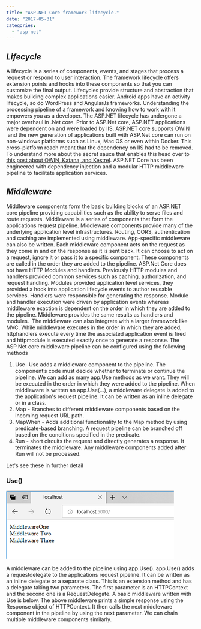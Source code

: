 ```yaml
---
title: "ASP.NET Core framework lifecycle."
date: "2017-05-31"
categories: 
  - "asp-net"
---
```


## _**Lifecycle**_

A lifecycle is a series of components, events, and stages that process a request or respond to user interaction. The framework lifecycle offers extension points and hooks into these components so that you can customize the final output. Lifecycles provide structure and abstraction that makes building complex applications easier. Android apps have an activity lifecycle, so do WordPress and AngularJs frameworks. Understanding the processing pipeline of a framework and knowing how to work with it empowers you as a developer. The ASP.NET lifecycle has undergone a major overhaul in .Net core. Prior to ASP.Net core, ASP.NET applications were dependent on and were loaded by IIS. ASP.NET core supports OWIN  and the new generation of applications built with ASP.Net core can run on non-windows platforms such as Linux, Mac OS or even within Docker. This cross-platform reach meant that the dependency on IIS had to be removed. To understand more about the secret sauce that enables this head over to [this post about OWIN, Katana, and Kestrel](http://pradeeploganathan.com/asp-net/owin-katana-kestrel/). ASP.NET Core has been engineered with dependency injection and a modular HTTP middleware pipeline to facilitate application services.

## _**Middleware**_

Middleware components form the basic building blocks of an ASP.NET core pipeline providing capabilities such as the ability to serve files and route requests. Middleware is a series of components that form the applications request pipeline. Middleware components provide many of the underlying application level infrastructures. Routing, CORS, authentication and caching are implemented using middleware. App-specific middleware can also be written. Each middleware component acts on the request as they come in and on the response as it is sent back. It can choose to act on a request, ignore it or pass it to a specific component. These components are called in the order they are added to the pipeline. ASP.Net Core does not have HTTP Modules and handlers. Previously HTTP modules and handlers provided common services such as caching, authorization, and request handling. Modules provided application level services, they provided a hook into application lifecycle events to author reusable services. Handlers were responsible for generating the response. Module and handler execution were driven by application events whereas middleware exaction is dependent on the order in which they are added to the pipeline. Middleware provides the same results as handlers and modules.  The middleware can also integrate with a larger framework like MVC. While middleware executes in the order in which they are added, httphandlers execute every time the associated application event is fired and httpmodule is executed exactly once to generate a response. The ASP.Net core middleware pipeline can be configured using the following methods

1. Use- Use adds a middleware component to the pipeline. The component’s code must decide whether to terminate or continue the pipeline. We can add as many app.Use methods as we want. They will be executed in the order in which they were added to the pipeline. When middleware is written an app.Use(...), a middleware delegate is added to the application's request pipeline. It can be written as an inline delegate or in a class.
2. Map - Branches to different middleware components based on the incoming request URL path.
3. MapWhen - Adds additional functionality to the Map method by using predicate-based branching. A request pipeline can be branched off based on the conditions specified in the predicate.
4. Run - short circuits the request and directly generates a response. It terminates the middleware. Any middleware components added after Run will not be processed.

Let's see these in further detail

### Use()

![Asp.Net core Multiple Middleware](images/multiple-middleware.png)

A middleware can be added to the pipeline using app.Use(). app.Use() adds a requestdelegate to the applications request pipeline. It can be written as an inline delegate or a separate class. This is an extension method and has a delegate taking two parameters. The first parameter is an HTTPContext and the second one is a RequestDelegate. A basic middleware written with Use is below. The above middleware prints a simple response using the Response object of HTTPContext. It then calls the next middleware component in the pipeline by using the next parameter. We can chain multiple middleware components similarly. 

<script src="https://gist.github.com/PradeepLoganathan/67549eecc91eadb1ccc37f902c8b0b7c.js">This prints the below output </p> <!-- /wp:paragraph --> <div></div> <!-- wp:heading {"level":3} --> <h3>Map()</h3> <!-- /wp:heading --> <div></div> <!-- wp:image {"align":"center","id":4079} --> <div class="wp-block-image"><figure class="aligncenter"><img src="images/multiple-middleware-with-Map.png" alt="Using Map to add Middleware" class="wp-image-4079"/></figure></div> <!-- /wp:image --> <div></div> <!-- wp:paragraph --> <p>The Map() method adds the capability to branch the middleware pipeline processing. The branching is based on specific request path matches. This method takes two parameters: PathString and the delegate named Configuration. If the path matches the pathString provided, then the components are added to the middleware pipeline. <script src="https://gist.github.com/PradeepLoganathan/82b27140ad6d95fe5615f4bf151f4286.js"> This prints the below output when we navigate to the branch1 path. If we do not navigate to the branch1 path, the previous output is produced since the map condition matching to "branch1" fails and the branch1 middleware is not added to the processing pipeline. </p> <!-- /wp:paragraph --> <div></div> <!-- wp:heading {"level":3} --> <h3>MapWhen()</h3> <!-- /wp:heading --> <div></div> <!-- wp:image {"align":"center","id":4085} --> <div class="wp-block-image"><figure class="aligncenter"><img src="images/multiple-middleware-with-MapWhen.png" alt="" class="wp-image-4085"/></figure></div> <!-- /wp:image --> <div></div> <!-- wp:paragraph --> <p>MapWhen works like Map() but provides more control over branching based on URL, request headers, query strings, and so on. The MapWhen() method returns Boolean after checking any condition from the HttpContext as a parameter. <script src="https://gist.github.com/PradeepLoganathan/893d257c8cac0c4a4953e6b940e20569.js"> </p> <!-- /wp:paragraph --> <div></div> <!-- wp:heading {"level":3} --> <h3>Run()</h3> <!-- /wp:heading --> <div></div> <!-- wp:paragraph --> <p>Run short circuits the pipeline. The Run method is used to add middleware and immediately return a response. It should be added at the end of the middleware since Run() ends the pipeline and won't call anything after itself.</p> <!-- /wp:paragraph --> <div></div> <!-- wp:heading {"level":3} --> <h3>Built-In Middleware</h3> <!-- /wp:heading --> <div></div> <!-- wp:paragraph --> <p>Asp.net core has a lot of cross-cutting functionality built in as middleware. These are pre-built and available out of the box with Asp.net Core. Examples of pre-built middleware are Authentication, Routing, Session, Static files etc.</p> <!-- /wp:paragraph --> <div></div> <!-- wp:heading --> <h2>Program and Startup</h2> <!-- /wp:heading --> <div></div> <!-- wp:paragraph --> <p>Program and startup are the 2 main classes involved in setup and configuration of MVC application. Program is a low-level entry point into the application through Main(). Main calls startup which configures all the middleware components. An ASP.NET Core application is a console application hosting a web application. Main creates a webhostbuilder and chains a series of methods to build the application. UseKestrel() sets up the Kestrel web server which is a cross-platform web server. UseStartup&lt;> method allows us to specify an application configuration class using a type parameter. This influences details such as how the HTTP pipeline is set up. The build and run methods implement the configuration and startup the application. The startup class has two methods</p> <!-- /wp:paragraph --> <div></div> <!-- wp:list {"ordered":true} --> <ol><li>ConfigureServices - Configures services that will be used by the application. This is tied into dependency injection making registered services available to controllers and other components.</li><li>Configure - Establishes the core HTTP pipeline by registering the Middleware components. Default helper methods like UseStaticFile and UseMVC which register middleware components.</li></ol> <!-- /wp:list --> <div></div> <!-- wp:paragraph --> <p>A simple example of middleware components are components that enable using static files app.useStaticFiles() adds middleware that enables our application to serve static files such as CSS and JS. This avoids triggering the MVC&nbsp; request lifecycle thus optimizing it. Another example of a complex and powerful middleware component is app.useMvcWithDefaultRoutes(). This is the most common route template used by MVC and the routing middleware component. These are wrapper extension methods on the app builder class that calls app.use middleware internally.</p> <!-- /wp:paragraph --> <div></div> <!-- wp:quote --> <blockquote class="wp-block-quote"><p>Picture Courtesy -&nbsp;<a rel="noopener noreferrer" href="https://unsplash.com/@sdidonato" target="_blank">Stephen Di Donato</a>&nbsp;</p><p>Location -&nbsp;<a rel="noopener noreferrer" href="https://en.wikipedia.org/wiki/Art_Gallery_of_Ontario" target="_blank">Art Gallery of Ontario, Toronto, Canada</a></p></blockquote> <!-- /wp:quote --></x-turndown></script>
